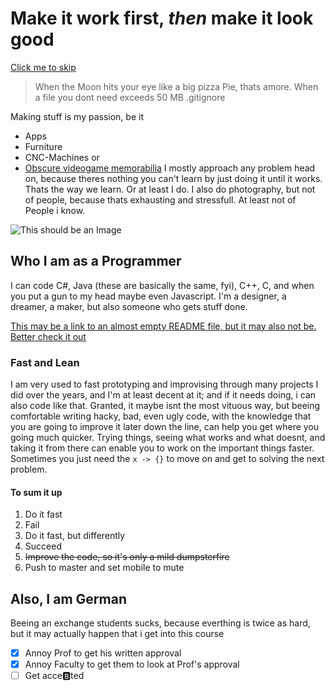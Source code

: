 # Make it work first, *then* make it look good
[Click me to skip](https://github.com/mogeritz/mogeritz.github.io/blob/add-read-me/index.md#who-i-am-as-a-programmer)

> When the Moon hits your eye 
> like a big pizza Pie, 
> thats amore.
> When a file you dont need
> exceeds 50 MB
> .gitignore

Making stuff is my passion, be it 
- Apps
- Furniture 
- CNC-Machines or 
- [Obscure videogame memorabilia](https://metrovideogame.fandom.com/wiki/Lighter)
I mostly approach any problem head on, because theres nothing you can't learn by just doing it until it works. Thats the way we learn. Or at least I do. I also do photography, but not of people, because thats exhausting and stressfull. At least not of People i know.

![This should be an Image](https://lh4.googleusercontent.com/97TM-FAGHPGr51cVpaU5RIwHTW09auy_vL6MPDD9GoACsFYGmGULtd9KMMP6KW-_LxI=w2400)

## Who I am as a Programmer

I can code C#, Java (these are basically the same, fyi), C++, C, and when you put a gun to my head maybe even Javascript. I'm a designer, a dreamer, a maker, but also someone who gets stuff done. 

[This may be a link to an almost empty README file, but it may also not be. Better check it out](README.md)

### Fast and Lean

I am very used to fast prototyping and improvising through many projects I did over the years, and I'm at least decent at it; and if it needs doing, i can also code like that. Granted, it maybe isnt the most vituous way, but beeing comfortable writing hacky, bad, even ugly code, with the knowledge that you are going to improve it later down the line, can help you get where you going much quicker. Trying things, seeing what works and what doesnt, and taking it from there can enable you to work on the important things faster. Sometimes you just need the `x -> {}` to move on and get to solving the next problem.

#### To sum it up
1. Do it fast
2. Fail
3. Do it fast, but differently
4. Succeed
5. ~~Improve the code, so it's only a mild dumpsterfire~~
6. Push to master and set mobile to mute 

## Also, I am German
Beeing an exchange students sucks, because everthing is twice as hard, but it may actually happen that i get into this course
- [x] Annoy Prof to get his written approval
- [x] Annoy Faculty to get them to look at Prof's approval
- [ ] Get acce:b:ted  